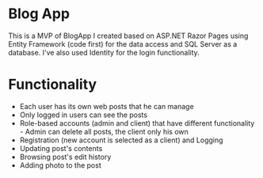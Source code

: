 # Blog App
This is a MVP of BlogApp I created based on ASP.NET Razor Pages using Entity Framework (code first) for the data access and SQL Server as a database.
I've also used Identity for the login functionality.

# Functionality
- Each user has its own web posts that he can manage
- Only logged in users can see the posts
- Role-based accounts (admin and client) that have different functionality - Admin can delete all posts, the client only his own
- Registration (new account is selected as a client) and Logging
- Updating post's contents
- Browsing post's edit history
- Adding photo to the post
